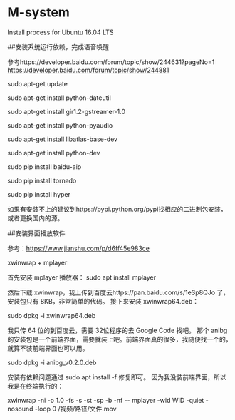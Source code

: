 # M-system

Install process for Ubuntu 16.04 LTS

##安装系统运行依赖，完成语音唤醒

参考https://developer.baidu.com/forum/topic/show/244631?pageNo=1  https://developer.baidu.com/forum/topic/show/244881


sudo apt-get update

sudo apt-get install python-dateutil

sudo apt-get install gir1.2-gstreamer-1.0

sudo apt-get install python-pyaudio

sudo apt-get install libatlas-base-dev

sudo apt-get install python-dev

sudo pip install baidu-aip

sudo pip install tornado

sudo pip install hyper

如果有安装不上的建议到https://pypi.python.org/pypi找相应的二进制包安装，或者更换国内的源。

##安装界面播放软件

参考：https://www.jianshu.com/p/d6ff45e983ce

xwinwrap + mplayer

首先安装 mplayer 播放器：
sudo apt install mplayer

然后下载 xwinwrap，我上传到百度云https://pan.baidu.com/s/1eSp8QJo 了，安装包只有 8KB，非常简单的代码。
接下来安装 xwinwrap64.deb：

sudo dpkg -i xwinwrap64.deb

我只传 64 位的到百度云，需要 32位程序的去 Google Code 找吧。
那个 anibg 的安装包是一个前端界面，需要就装上吧。前端界面真的很多，我随便找一个的，就算不装前端界面也可以用。

sudo dpkg -i anibg_v0.2.0.deb

安装有依赖问题通过 sudo apt install -f 修复即可。
因为我没装前端界面，所以我是在终端执行的：

xwinwrap -ni -o 1.0 -fs -s -st -sp -b -nf -- mplayer -wid WID -quiet -nosound -loop 0 /视频/路径/文件.mov


